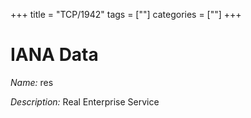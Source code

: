 +++
title = "TCP/1942"
tags = [""]
categories = [""]
+++

# IANA Data

_Name:_ res

_Description:_ Real Enterprise Service

